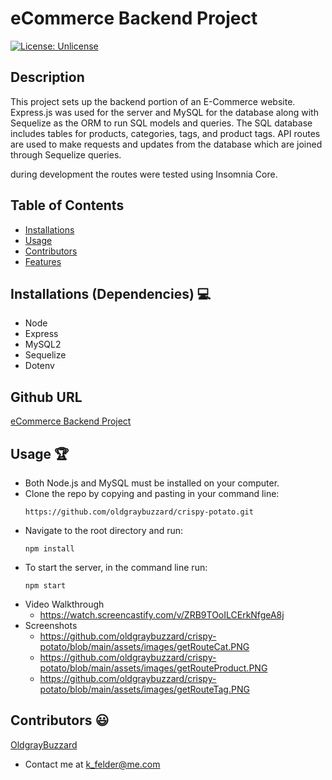 # eCommerce Backend Project

[![License: Unlicense](https://img.shields.io/badge/license-Unlicense-blue.svg)](http://unlicense.org/)
  
## Description
This project sets up the backend portion of an E-Commerce website. Express.js was used for the server and MySQL for the database along with Sequelize as the ORM to run SQL models and queries. The SQL database includes tables for products, categories, tags, and product tags. API routes are used to make requests and updates from the database which are joined through Sequelize queries.

during development the routes were tested using Insomnia Core.

## Table of Contents
* [Installations](#dependencies)
* [Usage](#usage)
* [Contributors](#contributors)
* [Features](#features)


## Installations (Dependencies) 💻
* Node
* Express
* MySQL2
* Sequelize
* Dotenv


## Github URL
[eCommerce Backend Project](https://github.com/oldgraybuzzard/crispy-potato.git)

## Usage 🏆
* Both Node.js and MySQL must be installed on your computer.
* Clone the repo by copying and pasting in your command line:
  ```
  https://github.com/oldgraybuzzard/crispy-potato.git
  ```
* Navigate to the root directory and run:
  ```
  npm install
  ```
* To start the server, in the command line run:
  ```
  npm start
  ```
* Video Walkthrough
  * https://watch.screencastify.com/v/ZRB9TOoILCErkNfgeA8j
* Screenshots
  * https://github.com/oldgraybuzzard/crispy-potato/blob/main/assets/images/getRouteCat.PNG
  * https://github.com/oldgraybuzzard/crispy-potato/blob/main/assets/images/getRouteProduct.PNG
  * https://github.com/oldgraybuzzard/crispy-potato/blob/main/assets/images/getRouteTag.PNG

## Contributors 😃
[OldgrayBuzzard](https://github.com/OldgrayBuzzard)
* Contact me at k_felder@me.com
